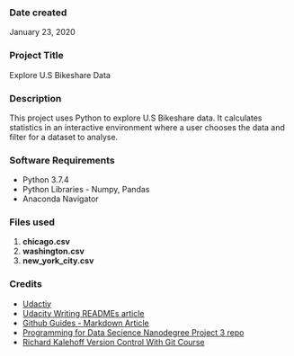 ### Date created
January 23, 2020

### Project Title
Explore U.S Bikeshare Data

### Description
This project uses Python to explore U.S Bikeshare data. It calculates statistics in an interactive environment where a user chooses the data and filter for a dataset to analyse.

### Software Requirements
* Python 3.7.4
* Python Libraries - Numpy, Pandas
* Anaconda Navigator

### Files used
1. **chicago.csv**
2. **washington.csv**
3. **new_york_city.csv**

### Credits
* [Udactiy](https://www.udacity.com/)
* [Udacity Writing READMEs article](https://www.udacity.com/course/writing-readmes--ud777)
* [Github Guides - Markdown Article](https://guides.github.com/features/mastering-markdown/#intro)
* [Programming for Data Secience Nanodegree Project 3 repo](https://github.com/udacity/pdsnd_github)
* [Richard Kalehoff Version Control With Git Course](https://www.udacity.com/course/version-control-with-git--ud123)
